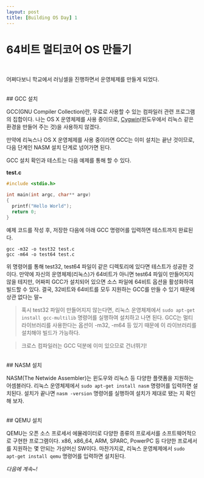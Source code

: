 ```yaml
---
layout: post
title: [Building OS Day] 1
---
```


# 64비트 멀티코어 OS 만들기
<br>

어쩌다보니 학교에서 러닝셀을 진행하면서 운영체제를 만들게 되었다.

<br>
## GCC 설치
<br>

GCC(GNU Compiler Collection)란, 무료로 사용할 수 있는 컴파일러 관련 프로그램의 집합이다. 나는 OS X 운영체제를 사용 중이므로, [Cygwin](https://www.cygwin.com/)(윈도우에서 리눅스 같은 환경을 만들어 주는 것)을 사용하지 않겠다.

만약에 리눅스나 OS X 운영체제를 사용 중이라면 GCC는 이미 설치는 끝난 것이므로, 다음 단계인 NASM 설치 단계로 넘어가면 된다.

GCC 설치 확인과 테스트는 다음 예제를 통해 할 수 있다.

**test.c**

```c
#include <stdio.h>

int main(int argc, char** argv)
{
  printf("Hello World");
  return 0;
}
```

예제 코드를 작성 후, 저장한 다음에 아래 GCC 명령어를 입력하면 테스트까지 완료된다.

`gcc -m32 -o test32 test.c`<br>
`gcc -m64 -o test64 test.c`<br>

위 명령어를 통해 test32, test64 파일이 같은 디렉토리에 있다면 테스트가 성공한 것이다. 만약에 자신의 운영체제(리눅스)가 64비트가 아니면 test64 파일이 만들어지지 않을 테지만, 어짜피 GCC가 설치되어 있으면 소스 파일에 64비트 옵션을 활성화하여 빌드할 수 있다. 결국, 32비트와 64비트를 모두 지원하는 GCC를 만들 수 있기 때문에 상관 없다는 말~


> 혹시 test32 파일이 만들어지지 않는다면, 리눅스 운영체제에서 `sudo apt-get install gcc-multilib` 명령어를 실행하여 설치하고 나면 된다. GCC는 멀티 라이브러리를 사용한다는 옵션이 -m32, -m64 등 있기 때문에 이 라이브러리를 설치해야 빌드가 가능하다.

> 크로스 컴파일러는 GCC 덕분에 이미 있으므로 건너뛰기!

<br>
## NASM 설치
<br>

NASM(The Netwide Assembler)는 윈도우와 리눅스 등 다양한 플랫폼을 지원하는 어셈블러다. 리눅스 운영체제에서 `sudo apt-get install nasm` 명령어를 입력하면 설치된다. 설치가 끝나면 `nasm -version` 명령어를 실행하여 설치가 제대로 됐는 지 확인해 보자.

<br>
## QEMU 설치
<br>

QEMU는 오픈 소스 프로세서 에뮬레이터로 다양한 종류의 프로세서를 소프트웨어적으로 구현한 프로그램이다. x86, x86_64, ARM, SPARC, PowerPC 등 다양한 프로세서를 지원하는 몇 안되는 가상머신 SW이다. 마찬가지로, 리눅스 운영체제에서 `sudo apt-get install qemu` 명령어를 입력하면 설치된다.

*다음에 계속~!*
